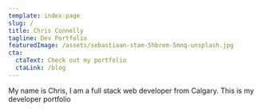 ```yaml
---
template: index-page
slug: /
title: Chris Connelly
tagline: Dev Portfolio
featuredImage: /assets/sebastiaan-stam-5hbrem-5mnq-unsplash.jpg
cta:
  ctaText: Check out my portfolio
  ctaLink: /blog
---
```

My name is Chris, I am a full stack web developer from Calgary. This is my developer portfolio
